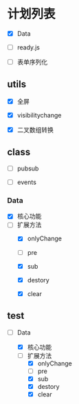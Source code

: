 # 计划列表
- [x] Data
- [ ] ready.js
- [ ] 表单序列化



## utils

- [x] 全屏
- [x] visibilitychange
- [x] 二叉数组转换



## class

- [ ] pubsub
- [ ] events



### Data

- [x] 核心功能
- [ ] 扩展方法
  - [x] onlyChange
  - [ ] pre
  - [x] sub
  - [x] destory
  - [x] clear



## test

- [ ] Data

  - [x] 核心功能
  - [ ] 扩展方法
    - [x] onlyChange
    - [ ] pre
    - [x] sub
    - [x] destory
    - [x] clear